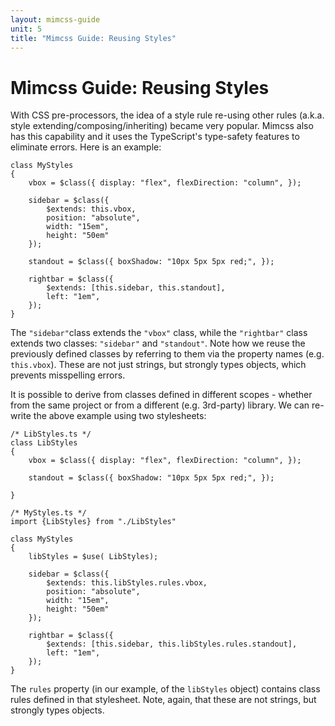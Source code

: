```yaml
---
layout: mimcss-guide
unit: 5
title: "Mimcss Guide: Reusing Styles"
---
```


# Mimcss Guide: Reusing Styles

With CSS pre-processors, the idea of a style rule re-using other rules (a.k.a. style extending/composing/inheriting) became very popular. Mimcss also has this capability and it uses the TypeScript's type-safety features to eliminate errors. Here is an example:

```tsx
class MyStyles
{
    vbox = $class({ display: "flex", flexDirection: "column", });

    sidebar = $class({
        $extends: this.vbox,
        position: "absolute",
        width: "15em",
        height: "50em"
    });

    standout = $class({ boxShadow: "10px 5px 5px red;", });

    rightbar = $class({
        $extends: [this.sidebar, this.standout],
        left: "1em",
    });
}
```
The `"sidebar"`class extends the `"vbox"` class, while the `"rightbar"` class extends two classes: `"sidebar"` and `"standout"`. Note how we reuse the previously defined classes by referring to them via the property names (e.g. `this.vbox`). These are not just strings, but strongly types objects, which prevents misspelling errors.

It is possible to derive from classes defined in different scopes - whether from the same project or from a different (e.g. 3rd-party) library. We can re-write the above example using two stylesheets:

```tsx
/* LibStyles.ts */
class LibStyles
{
    vbox = $class({ display: "flex", flexDirection: "column", });

    standout = $class({ boxShadow: "10px 5px 5px red;", });

}

/* MyStyles.ts */
import {LibStyles} from "./LibStyles"

class MyStyles
{
    libStyles = $use( LibStyles);

    sidebar = $class({
        $extends: this.libStyles.rules.vbox,
        position: "absolute",
        width: "15em",
        height: "50em"
    });

    rightbar = $class({
        $extends: [this.sidebar, this.libStyles.rules.standout],
        left: "1em",
    });
}
```

The `rules` property (in our example, of the `libStyles` object) contains class rules defined in that stylesheet. Note, again, that these are not strings, but strongly types objects.

